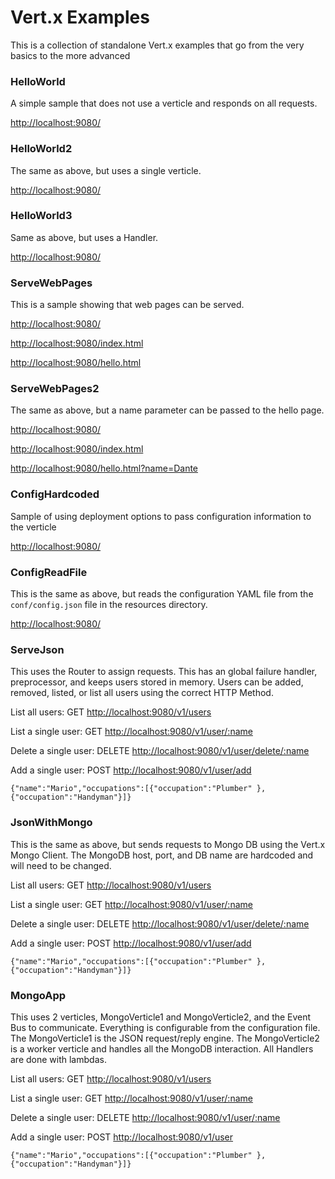 # Vert.x Examples #

This is a collection of standalone Vert.x examples that go from the very basics to the more advanced

### HelloWorld ###
A simple sample that does not use a verticle and responds on all requests.

[http://localhost:9080/](http://localhost:9080/)

### HelloWorld2 ###
The same as above, but uses a single verticle.  

[http://localhost:9080/](http://localhost:9080/)

### HelloWorld3 ###
Same as above, but uses a Handler.

[http://localhost:9080/](http://localhost:9080/)

### ServeWebPages ###
This is a sample showing that web pages can be served.

[http://localhost:9080/](http://localhost:9080/)

[http://localhost:9080/index.html](http://localhost:9080/index.html)

[http://localhost:9080/hello.html](http://localhost:9080/hello.html)

### ServeWebPages2 ###
The same as above, but a name parameter can be passed to the hello page.

[http://localhost:9080/](http://localhost:9080/)

[http://localhost:9080/index.html](http://localhost:9080/index.html)

[http://localhost:9080/hello.html?name=Dante](http://localhost:9080/hello.html?name=Dante)

### ConfigHardcoded ###
Sample of using deployment options to pass configuration information to the verticle

[http://localhost:9080/](http://localhost:9080/)

### ConfigReadFile ###
This is the same as above, but reads the configuration YAML file from the ``conf/config.json`` file in the resources directory.

[http://localhost:9080/](http://localhost:9080/)

### ServeJson ###
This uses the Router to assign requests.  This has an global failure handler, preprocessor, and keeps users stored in memory.  Users can be added, removed, listed, or list all users using the correct HTTP Method.

List all users:
GET [http://localhost:9080/v1/users](http://localhost:9080/v1/users)

List a single user:
GET [http://localhost:9080/v1/user/:name](http://localhost:9080/v1/user/:name)

Delete a single user:
DELETE [http://localhost:9080/v1/user/delete/:name](http://localhost:9080/v1/user/delete/:name)

Add a single user:
POST [http://localhost:9080/v1/user/add](http://localhost:9080/v1/user/add)

``{"name":"Mario","occupations":[{"occupation":"Plumber" },{"occupation":"Handyman"}]}``

### JsonWithMongo ###
This is the same as above, but sends requests to Mongo DB using the Vert.x Mongo Client.  The MongoDB host, port, and DB name are hardcoded and will need to be changed.

List all users:
GET [http://localhost:9080/v1/users](http://localhost:9080/v1/users)

List a single user:
GET [http://localhost:9080/v1/user/:name](http://localhost:9080/v1/user/:name)

Delete a single user:
DELETE [http://localhost:9080/v1/user/delete/:name](http://localhost:9080/v1/user/delete/:name)

Add a single user:
POST [http://localhost:9080/v1/user/add](http://localhost:9080/v1/user/add)

``{"name":"Mario","occupations":[{"occupation":"Plumber" },{"occupation":"Handyman"}]}``

### MongoApp ###
This uses 2 verticles, MongoVerticle1 and MongoVerticle2, and the Event Bus to communicate.  Everything is configurable from the configuration file.  The MongoVerticle1 is the JSON request/reply engine.  The MongoVerticle2 is a worker verticle and handles all the MongoDB interaction.  All Handlers are done with lambdas.  

List all users:
GET [http://localhost:9080/v1/users](http://localhost:9080/v1/users)

List a single user:
GET [http://localhost:9080/v1/user/:name](http://localhost:9080/v1/user/:name)

Delete a single user:
DELETE [http://localhost:9080/v1/user/:name](http://localhost:9080/v1/user/:name)

Add a single user:
POST [http://localhost:9080/v1/user](http://localhost:9080/v1/user)

``{"name":"Mario","occupations":[{"occupation":"Plumber" },{"occupation":"Handyman"}]}``


